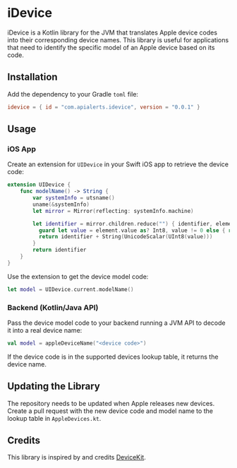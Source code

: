 # iDevice

iDevice is a Kotlin library for the JVM that translates Apple device codes into their corresponding device names. This library is useful for applications that need to identify the specific model of an Apple device based on its code.

## Installation

Add the dependency to your Gradle `toml` file:

```toml
idevice = { id = "com.apialerts.idevice", version = "0.0.1" }
```

## Usage

### iOS App

Create an extension for `UIDevice` in your Swift iOS app to retrieve the device code:

```swift
extension UIDevice {
    func modelName() -> String {
        var systemInfo = utsname()
        uname(&systemInfo)
        let mirror = Mirror(reflecting: systemInfo.machine)

        let identifier = mirror.children.reduce("") { identifier, element in
          guard let value = element.value as? Int8, value != 0 else { return identifier }
          return identifier + String(UnicodeScalar(UInt8(value)))
        }
        return identifier
    }
}
```

Use the extension to get the device model code:

```swift
let model = UIDevice.current.modelName()
```

### Backend (Kotlin/Java API)

Pass the device model code to your backend running a JVM API to decode it into a real device name:

```kotlin
val model = appleDeviceName("<device code>")
```

If the device code is in the supported devices lookup table, it returns the device name.

## Updating the Library

The repository needs to be updated when Apple releases new devices. Create a pull request with the new device code and model name to the lookup table in `AppleDevices.kt`.

## Credits

This library is inspired by and credits [DeviceKit](https://github.com/devicekit/DeviceKit).